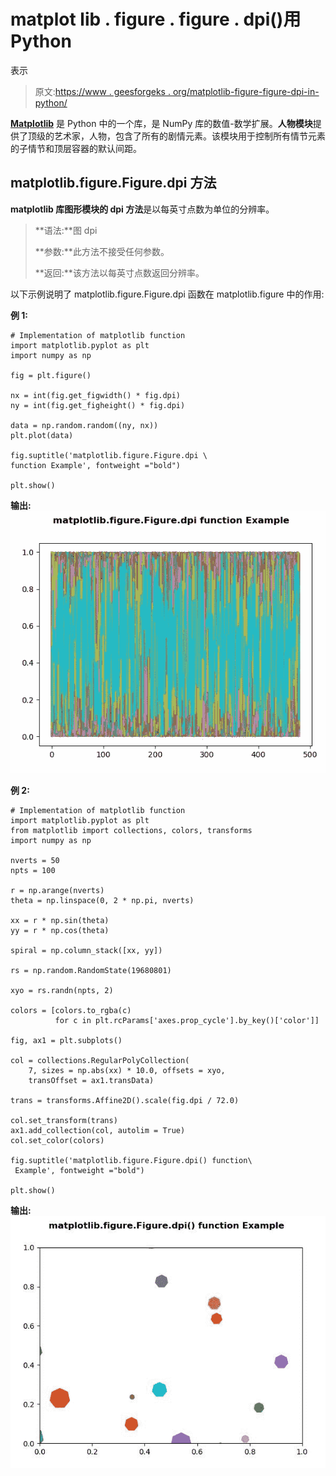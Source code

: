 # matplot lib . figure . figure . dpi()用 Python

表示

> 原文:[https://www . geesforgeks . org/matplotlib-figure-figure-dpi-in-python/](https://www.geeksforgeeks.org/matplotlib-figure-figure-dpi-in-python/)

**[Matplotlib](https://www.geeksforgeeks.org/python-introduction-matplotlib/)** 是 Python 中的一个库，是 NumPy 库的数值-数学扩展。**人物模块**提供了顶级的艺术家，人物，包含了所有的剧情元素。该模块用于控制所有情节元素的子情节和顶层容器的默认间距。

## matplotlib.figure.Figure.dpi 方法

**matplotlib 库图形模块的 dpi 方法**是以每英寸点数为单位的分辨率。

> **语法:**图 dpi
> 
> **参数:**此方法不接受任何参数。
> 
> **返回:**该方法以每英寸点数返回分辨率。

以下示例说明了 matplotlib.figure.Figure.dpi 函数在 matplotlib.figure 中的作用:

**例 1:**

```
# Implementation of matplotlib function 
import matplotlib.pyplot as plt
import numpy as np

fig = plt.figure()

nx = int(fig.get_figwidth() * fig.dpi)
ny = int(fig.get_figheight() * fig.dpi)

data = np.random.random((ny, nx))
plt.plot(data)

fig.suptitle('matplotlib.figure.Figure.dpi \
function Example', fontweight ="bold") 

plt.show()
```

**输出:**
![](img/a53169409ae1f6040ae107085a3ea9dd.png)

**例 2:**

```
# Implementation of matplotlib function  
import matplotlib.pyplot as plt
from matplotlib import collections, colors, transforms
import numpy as np

nverts = 50
npts = 100

r = np.arange(nverts)
theta = np.linspace(0, 2 * np.pi, nverts)

xx = r * np.sin(theta)
yy = r * np.cos(theta)

spiral = np.column_stack([xx, yy])

rs = np.random.RandomState(19680801)

xyo = rs.randn(npts, 2)

colors = [colors.to_rgba(c)
          for c in plt.rcParams['axes.prop_cycle'].by_key()['color']]

fig, ax1 = plt.subplots()

col = collections.RegularPolyCollection(
    7, sizes = np.abs(xx) * 10.0, offsets = xyo, 
    transOffset = ax1.transData)

trans = transforms.Affine2D().scale(fig.dpi / 72.0)

col.set_transform(trans) 
ax1.add_collection(col, autolim = True)
col.set_color(colors)

fig.suptitle('matplotlib.figure.Figure.dpi() function\
 Example', fontweight ="bold") 

plt.show()
```

**输出:**
![](img/d589d8fcb79291b7492ac97a255d1607.png)